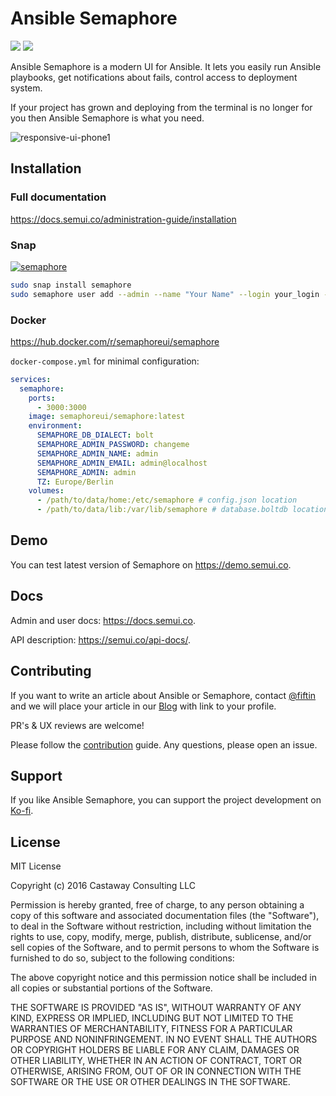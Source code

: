 # Ansible Semaphore


[![](https://img.shields.io/badge/Telegram-2CA5E0?style=flat-squeare&logo=telegram&logoColor=white)](https://t.me/semaphoreui)
[![](https://img.shields.io/youtube/channel/views/UCUjzgHjyeiiKsINaM6mHVQQ)](https://www.youtube.com/@semaphoreui)


[//]: # (![Website]&#40;https://img.shields.io/website?url=https%3A%2F%2Fsemui.co&#41;)


[//]: # ([![Twitter]&#40;https://img.shields.io/twitter/follow/semaphoreui?style=social&logo=twitter&#41;]&#40;https://twitter.com/semaphoreui&#41;)

[//]: # ([![ko-fi]&#40;https://ko-fi.com/img/githubbutton_sm.svg&#41;]&#40;https://ko-fi.com/fiftin&#41;)

Ansible Semaphore is a modern UI for Ansible. It lets you easily run Ansible playbooks, get notifications about fails, control access to deployment system.

If your project has grown and deploying from the terminal is no longer for you then Ansible Semaphore is what you need.

![responsive-ui-phone1](https://user-images.githubusercontent.com/914224/134777345-8789d9e4-ff0d-439c-b80e-ddc56b74fcee.png)

## Installation

### Full documentation
https://docs.semui.co/administration-guide/installation

### Snap

[![semaphore](https://snapcraft.io/semaphore/badge.svg)](https://snapcraft.io/semaphore)

```bash
sudo snap install semaphore
sudo semaphore user add --admin --name "Your Name" --login your_login --email your-email@examaple.com --password your_password
```

### Docker

https://hub.docker.com/r/semaphoreui/semaphore

`docker-compose.yml` for minimal configuration:

```yaml
services:
  semaphore:
    ports:
      - 3000:3000
    image: semaphoreui/semaphore:latest
    environment:
      SEMAPHORE_DB_DIALECT: bolt
      SEMAPHORE_ADMIN_PASSWORD: changeme
      SEMAPHORE_ADMIN_NAME: admin
      SEMAPHORE_ADMIN_EMAIL: admin@localhost
      SEMAPHORE_ADMIN: admin
      TZ: Europe/Berlin
    volumes:
      - /path/to/data/home:/etc/semaphore # config.json location
      - /path/to/data/lib:/var/lib/semaphore # database.boltdb location (Not required if using mysql or postgres)
```

## Demo

You can test latest version of Semaphore on https://demo.semui.co.

## Docs

Admin and user docs: https://docs.semui.co.

API description: https://semui.co/api-docs/.

## Contributing

If you want to write an article about Ansible or Semaphore, contact [@fiftin](https://github.com/fiftin) and we will place your article in our [Blog](https://semui.co/blog/) with link to your profile.

PR's & UX reviews are welcome!

Please follow the [contribution](https://github.com/ansible-semaphore/semaphore/blob/develop/CONTRIBUTING.md) guide. Any questions, please open an issue.

[//]: # (## Release Signing)

[//]: # ()
[//]: # (All releases after 2.5.1 are signed with the gpg public key)

[//]: # (`8CDE D132 5E96 F1D9 EABF 17D4 2C96 CF7D D27F AB82`)

## Support

If you like Ansible Semaphore, you can support the project development on [Ko-fi](https://ko-fi.com/fiftin).

## License

MIT License

Copyright (c) 2016 Castaway Consulting LLC

Permission is hereby granted, free of charge, to any person obtaining a copy
of this software and associated documentation files (the "Software"), to deal
in the Software without restriction, including without limitation the rights
to use, copy, modify, merge, publish, distribute, sublicense, and/or sell
copies of the Software, and to permit persons to whom the Software is
furnished to do so, subject to the following conditions:

The above copyright notice and this permission notice shall be included in all
copies or substantial portions of the Software.

THE SOFTWARE IS PROVIDED "AS IS", WITHOUT WARRANTY OF ANY KIND, EXPRESS OR
IMPLIED, INCLUDING BUT NOT LIMITED TO THE WARRANTIES OF MERCHANTABILITY,
FITNESS FOR A PARTICULAR PURPOSE AND NONINFRINGEMENT. IN NO EVENT SHALL THE
AUTHORS OR COPYRIGHT HOLDERS BE LIABLE FOR ANY CLAIM, DAMAGES OR OTHER
LIABILITY, WHETHER IN AN ACTION OF CONTRACT, TORT OR OTHERWISE, ARISING FROM,
OUT OF OR IN CONNECTION WITH THE SOFTWARE OR THE USE OR OTHER DEALINGS IN THE
SOFTWARE.
